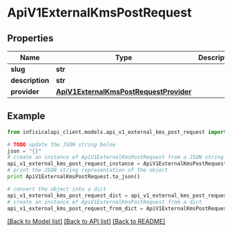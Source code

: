 # ApiV1ExternalKmsPostRequest


## Properties
Name | Type | Description | Notes
------------ | ------------- | ------------- | -------------
**slug** | **str** |  | 
**description** | **str** |  | [optional] 
**provider** | [**ApiV1ExternalKmsPostRequestProvider**](ApiV1ExternalKmsPostRequestProvider.md) |  | 

## Example

```python
from infisicalapi_client.models.api_v1_external_kms_post_request import ApiV1ExternalKmsPostRequest

# TODO update the JSON string below
json = "{}"
# create an instance of ApiV1ExternalKmsPostRequest from a JSON string
api_v1_external_kms_post_request_instance = ApiV1ExternalKmsPostRequest.from_json(json)
# print the JSON string representation of the object
print ApiV1ExternalKmsPostRequest.to_json()

# convert the object into a dict
api_v1_external_kms_post_request_dict = api_v1_external_kms_post_request_instance.to_dict()
# create an instance of ApiV1ExternalKmsPostRequest from a dict
api_v1_external_kms_post_request_from_dict = ApiV1ExternalKmsPostRequest.from_dict(api_v1_external_kms_post_request_dict)
```
[[Back to Model list]](../README.md#documentation-for-models) [[Back to API list]](../README.md#documentation-for-api-endpoints) [[Back to README]](../README.md)


